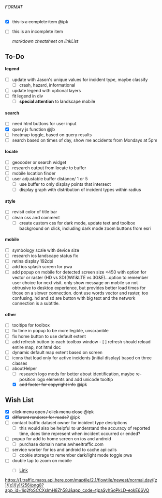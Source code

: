 ###### FORMAT

-   [x] ~~this is a complete item~~ @ipk
-   [ ] this is an incomplete item

    *markdown cheatsheet on linkList*

## To-Do

#### legend

-   [ ] update with Jason's unique values for incident type, maybe classify
    -   [ ] crash, hazard, informational
-   [ ] update legend with optional layers
-   [ ] fit legend in div
    -   [ ] **special attention** to landscape mobile

#### search

-   [ ] need html buttons for user input
-   [X] query js function @jb
-   [ ] heatmap toggle, based on query results
-   [ ] search based on times of day, show me accidents from Mondays at 5pm

#### locate

-   [ ] geocoder or search widget
-   [ ] research output from locate to buffer
-   [ ] mobile location finder
-   [ ] user adjustable buffer distance/ 1 or 5
  - [ ] use buffer to only display points that intersect
  - [ ] display graph with distribution of incident types within radius

#### style

-   [ ] revisit color of title bar
-   [ ] clean css and comment
  - [ ] create custom css for dark mode, update text and toolbox background on click, including dark mode zoom buttons from esri

#### mobile

-   [ ] symbology scale with device size
-   [ ] research ios landscape status fix
-   [ ] retina display 192dpi
-   [ ] add ios splash screen for pwa
- [ ] add popup on mobile for detected screen size <450 with option for vector or raster (HD vs SD)(Wifi&LTE vs 3G&E)...option to remember user choice for next visit. only show message on mobile so not obtrusive to desktop experience, but provides better load times for those on a slower connection. dont use words vector and raster, too confusing. hd and sd are button with big text and the network connection is a subtitle.

#### other

-   [ ] tooltips for toolbox
- [ ] fix time in popup to be more legible, unscramble
- [ ] fix home button to use default extent
-   [ ] add refresh button to each toolbox window
      - [ ] refresh should reload entire map, not html doc
-   [ ] dynamic default map extent based on screen
-   [ ] icons that load only for active incidents (initial display) based on three classes
-   [ ] aboutHelper
    -   [ ] research logo mods for better         about identification, maybe re-position logo elements and add unicode tooltip
  - [x] ~~add footer for copyright info~~ @ipk

## Wish List

-   [x] ~~click menu open / click menu close~~ @ipk
-   [x] ~~different renderer for roads?~~ @ipk
-   [ ] contact traffic dataset owner for incident type desriptions
    -   [ ] this would also be helpful to understand the accuracy of reported time, does time represent when incident occurred or ended?
-   [ ] popup for add to home screen on ios and android
  - [ ] purchase domain name awheeltraffic.com
-   [ ] service worker for ios and android to cache api calls
  - [ ] cookie storage to remember dark/light mode toggle pwa
-   [ ] double tap to zoom on mobile
    -   [ ] [Link](https://gis.stackexchange.com/questions/102380/double-tap-on-the-map-not-work-in-the-chrome-of-nexus-7)



https://1.traffic.maps.api.here.com/maptile/2.1/flowtile/newest/normal.day/[z]/[x]/[y]/256/png8?app_id=1ig2foSCCXslmH8Zh58J&app_code=tjpaSyhSoPkLD-eokE66VQ
